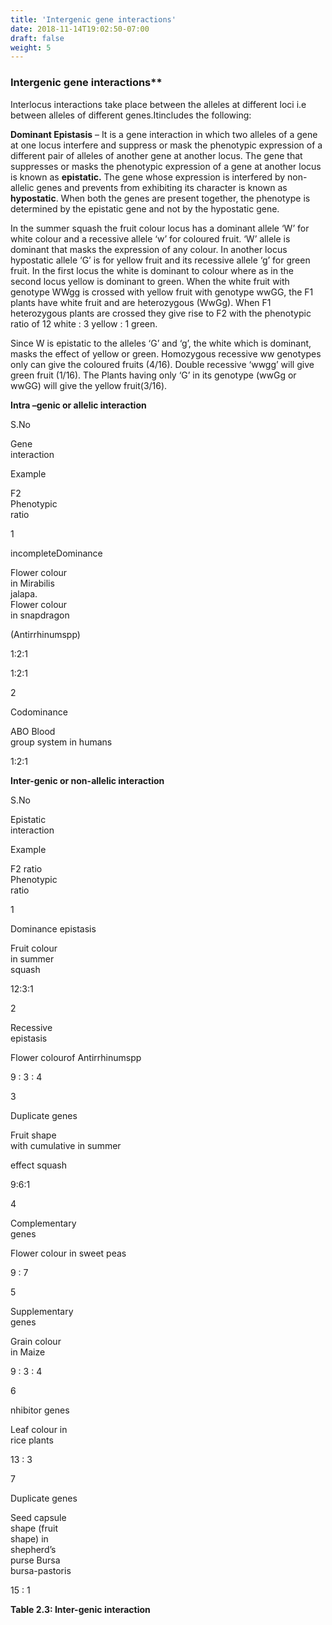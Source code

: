 ```yaml
---
title: 'Intergenic gene interactions'
date: 2018-11-14T19:02:50-07:00
draft: false
weight: 5
---
```

### Intergenic gene interactions\*\*

Interlocus interactions take place between the alleles at different loci i.e between alleles of different genes.Itincludes the following:

**Dominant Epistasis** – It is a gene interaction in which two alleles of a gene at one locus interfere and suppress or mask the phenotypic expression of a different pair of alleles of another gene at another locus. The gene that suppresses or masks the phenotypic expression of a gene at another locus is known as **epistatic.** The gene whose expression is interfered by non-allelic genes and prevents from exhibiting its character is known as **hypostatic**. When both the genes are present together, the phenotype is determined by the epistatic gene and not by the hypostatic gene.

In the summer squash the fruit colour locus has a dominant allele ‘W’ for white colour and a recessive allele ‘w’ for coloured fruit. ‘W’ allele is dominant that masks the expression of any colour. In another locus hypostatic allele ‘G’ is for yellow fruit and its recessive allele ‘g’ for green fruit. In the first locus the white is dominant to colour where as in the second locus yellow is dominant to green. When the white fruit with genotype WWgg is crossed with yellow fruit with genotype wwGG, the F1 plants have white fruit and are heterozygous (WwGg). When F1 heterozygous plants are crossed they give rise to F2 with the phenotypic ratio of 12 white : 3 yellow : 1 green.

Since W is epistatic to the alleles ‘G’ and ‘g’, the white which is dominant, masks the effect of yellow or green. Homozygous recessive ww genotypes only can give the coloured fruits (4/16). Double recessive ‘wwgg’ will give green fruit (1/16). The Plants having only ‘G’ in its genotype (wwGg or wwGG) will give the yellow fruit(3/16).

**Intra –genic or allelic interaction**

S.No

Gene  
interaction

Example

F2  
Phenotypic  
ratio

1

incompleteDominance

Flower colour  
in Mirabilis  
jalapa.  
Flower colour  
in snapdragon  
  
(Antirrhinumspp)

1:2:1  
  
1:2:1  

2

Codominance

ABO Blood  
group system in humans  

1:2:1

**Inter-genic or non-allelic interaction**

S.No

Epistatic  
interaction  

Example

F2 ratio  
Phenotypic  
ratio

1

Dominance epistasis

Fruit colour  
in summer  
squash  

12:3:1

2

Recessive  
epistasis

Flower colourof Antirrhinumspp

9 : 3 : 4

3

Duplicate genes  

Fruit shape  
with cumulative in summer  
  
effect squash

9:6:1

4

Complementary  
genes

Flower colour in sweet peas

9 : 7

5

Supplementary  
genes

Grain colour  
in Maize

9 : 3 : 4

6

nhibitor genes

Leaf colour in  
rice plants

13 : 3

7

Duplicate genes

Seed capsule  
shape (fruit  
shape) in  
shepherd’s  
purse Bursa  
bursa-pastoris

15 : 1

**Table 2.3: Inter-genic interaction**